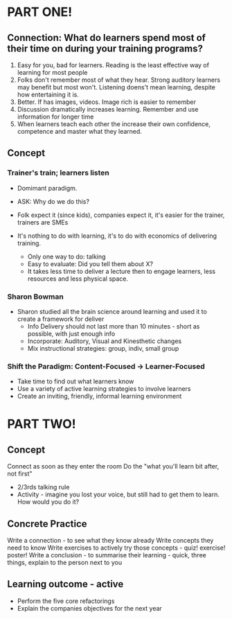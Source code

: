 # PART ONE!

## Connection: What do learners spend most of their time on during your training programs?

1. Easy for you, bad for learners. Reading is the least effective way of learning for most people
2. Folks don't remember most of what they hear. Strong auditory learners may benefit but most won't. Listening doens't mean learning, despite how entertaining it is.
3. Better. If has images, videos. Image rich is easier to remember
4. Discussion dramatically increases learning. Remember and use information for longer time
5. When learners teach each other the increase their own confidence, competence and master what they learned.

## Concept

### Trainer's train; learners listen

- Domimant paradigm.

- ASK: Why do we do this?

- Folk expect it (since kids), companies expect it, it's easier for the trainer, trainers are SMEs
- It's nothing to do with learning, it's to do with economics of delivering training.
  - Only one way to do: talking
  - Easy to evaluate: Did you tell them about X?
  - It takes less time to deliver a lecture then to engage learners, less resources and less physical space.

### Sharon Bowman

- Sharon studied all the brain science around learning and used it to create a framework for deliver
  - Info Delivery should not last more than 10 minutes - short as possible, with just enough info
  - Incorporate: Auditory, Visual and Kinesthetic changes
  - Mix instructional strategies: group, indiv, small group

### Shift the Paradigm: Content-Focused -> Learner-Focused

- Take time to find out what learners know
- Use a variety of active learning strategies to involve learners
- Create an inviting, friendly, informal learning environment

# PART TWO!

## Concept

Connect as soon as they enter the room
Do the "what you'll learn bit after, not first"

- 2/3rds talking rule
- Activity - imagine you lost your voice, but still had to get them to learn. How would you do it?

## Concrete Practice

Write a connection - to see what they know already
Write concepts they need to know
Write exercises to actively try those concepts - quiz! exercise! poster!
Write a conclusion - to summarise their learning - quick, three things, explain to the person next to you

## Learning outcome - active

- Perform the five core refactorings
- Explain the companies objectives for the next year
